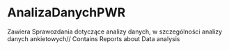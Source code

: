 # AnalizaDanychPWR
Zawiera Sprawozdania dotyczące analizy danych, w szczególności analizy danych ankietowych// Contains Reports about Data analysis
